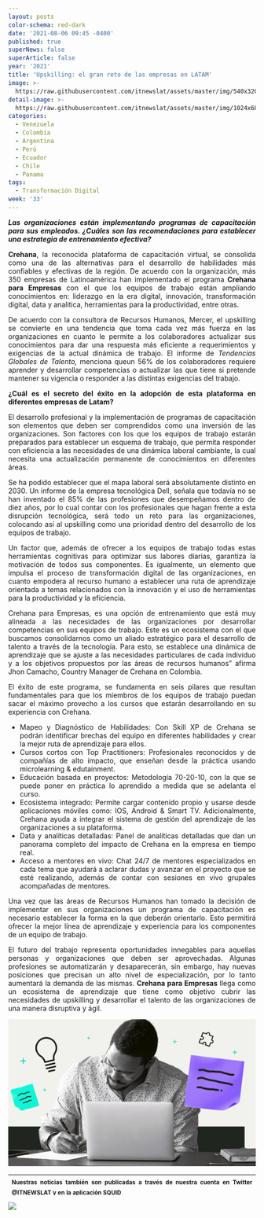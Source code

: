 ```yaml
---
layout: posts
color-schema: red-dark
date: '2021-08-06 09:45 -0400'
published: true
superNews: false
superArticle: false
year: '2021'
title: 'Upskilling: el gran reto de las empresas en LATAM'
image: >-
  https://raw.githubusercontent.com/itnewslat/assets/master/img/540x320/Upskilling-p.jpg
detail-image: >-
  https://raw.githubusercontent.com/itnewslat/assets/master/img/1024x680/Upskilling-g.jpg
categories:
  - Venezuela
  - Colombia
  - Argentina
  - Perú
  - Ecuador
  - Chile
  - Panama
tags:
  - Transformación Digital
week: '33'
---
```

<p style="text-align: justify;"><strong><em>Las organizaciones están implementando programas de capacitación para sus empleados. ¿Cuáles son las recomendaciones para establecer una estrategia de entrenamiento efectiva?</em></strong></p>
<p style="text-align: justify;"><strong>Crehana</strong>, la reconocida plataforma de capacitación virtual, se consolida como una de las alternativas para el desarrollo de habilidades más confiables y efectivas de la región. De acuerdo con la organización, más 350 empresas de Latinoamérica han implementado el programa <strong>Crehana para Empresas </strong>con el que los equipos de trabajo están ampliando conocimientos en: liderazgo en la era digital, innovación, transformación digital, data y analitica, herramientas para la productividad, entre otras.</p>
<p style="text-align: justify;">De acuerdo con la consultora de Recursos Humanos, Mercer, el upskilling se convierte en una tendencia que toma cada vez más fuerza en las organizaciones en cuanto le permite a los colaboradores actualizar sus conocimientos para dar una respuesta más eficiente a requerimientos y exigencias de la actual dinámica de trabajo. El informe de <em>Tendencias Globales de Talento, </em>menciona queun 56% de los colaboradores requiere aprender y desarrollar competencias o actualizar las que tiene si pretende mantener su vigencia o responder a las distintas exigencias del trabajo.</p>
<p style="text-align: justify;"><strong>¿Cuál es el secreto del éxito en la adopción de esta plataforma en diferentes empresas de Latam?</strong></p>
<p style="text-align: justify;">El desarrollo profesional y la implementación de programas de capacitación son elementos que deben ser comprendidos como una inversión de las organizaciones. Son factores con los que los equipos de trabajo estarán preparados para establecer un esquema de trabajo, que permita responder con eficiencia a las necesidades de una dinámica laboral cambiante, la cual necesita una actualización permanente de conocimientos en diferentes áreas.</p>
<p style="text-align: justify;">Se ha podido establecer que el mapa laboral será absolutamente distinto en 2030. Un informe de la empresa tecnológica Dell, señala que todavía no se han inventado el 85% de las profesiones que desempeñamos dentro de diez años, por lo cual contar con los profesionales que hagan frente a esta disrupción tecnológica, será todo un reto para las organizaciones, colocando así al upskilling como una prioridad dentro del desarrollo de los equipos de trabajo.</p>
<p style="text-align: justify;">Un factor que, además de ofrecer a los equipos de trabajo todas estas herramientas cognitivas para optimizar sus labores diarias, garantiza la motivación de todos sus componentes. Es igualmente, un elemento que impulsa el proceso de transformación digital de las organizaciones, en cuanto empodera al recurso humano a establecer una ruta de aprendizaje orientada a temas relacionados con la innovación y el uso de herramientas para la productividad y la eficiencia.</p>
<p style="text-align: justify;">Crehana para Empresas, es una opción de entrenamiento que está muy alineada a las necesidades de las organizaciones por desarrollar competencias en sus equipos de trabajo. Este es un ecosistema con el que buscamos consolidarnos como un aliado estratégico para el desarrollo de talento a través de la tecnología. Para esto, se establece una dinámica de aprendizaje que se ajuste a las necesidades particulares de cada individuo y a los objetivos propuestos por las áreas de recursos humanos” afirma Jhon Camacho, Country Manager de Crehana en Colombia.</p>
<p style="text-align: justify;">El éxito de este programa, se fundamenta en seis pilares que resultan fundamentales para que los miembros de los equipos de trabajo puedan sacar el máximo provecho a los cursos que estarán desarrollando en su experiencia con Crehana.</p>

<ul style="list-style-type: disc; text-align: justify;">
	<li>Mapeo y Diagnóstico de Habilidades: Con Skill XP de Crehana se podrán identificar brechas del equipo en diferentes habilidades y crear la mejor ruta de aprendizaje para ellos.</li>
	<li>Cursos cortos con Top Practitioners: Profesionales reconocidos y de compañías de alto impacto, que enseñan desde la práctica usando microlearning &amp; edutainment.</li>
	<li>Educación basada en proyectos: Metodología 70-20-10, con la que se puede poner en práctica lo aprendido a medida que se adelanta el curso.</li>
	<li>Ecosistema integrado: Permite cargar contenido propio y usarse desde aplicaciones móviles como: IOS, Android &amp; Smart TV. Adicionalmente, Crehana ayuda a integrar el sistema de gestión del aprendizaje de las organizaciones a su plataforma.</li>
	<li>Data y analíticas detalladas: Panel de analíticas detalladas que dan un panorama completo del impacto de Crehana en la empresa en tiempo real.</li>
	<li>Acceso a mentores en vivo: Chat 24/7 de mentores especializados en cada tema que ayudará a aclarar dudas y avanzar en el proyecto que se esté realizando, además de contar con sesiones en vivo grupales acompañadas de mentores.</li>
</ul>
<p style="text-align: justify;">Una vez que las áreas de Recursos Humanos han tomado la decisión de implementar en sus organizaciones un programa de capacitación es necesario establecer la forma en la que deberán orientarlo. Esto permitirá ofrecer la mejor línea de aprendizaje y experiencia para los componentes de un equipo de trabajo.</p>
<p style="text-align: justify;">El futuro del trabajo representa oportunidades innegables para aquellas personas y organizaciones que deben ser aprovechadas. Algunas profesiones se automatizarán y desaparecerán, sin embargo, hay nuevas posiciones que precisan un alto nivel de especialización, por lo tanto aumentará la demanda de las mismas. <strong>Crehana para Empresas</strong> llega como un ecosistema de aprendizaje que tiene como objetivo cubrir las necesidades de upskilling y desarrollar el talento de las organizaciones de una manera disruptiva y ágil.</p>

![](https://raw.githubusercontent.com/itnewslat/assets/master/img/540x320/Upskilling-p.jpg)

<table style="height: 42px;" width="569">
<tbody>
<tr>
<td style="text-align: justify;"><sub><strong>Nuestras noticias también son publicadas a través de nuestra cuenta en Twitter <a href="https://twitter.com/itnewslat?lang=es">@ITNEWSLAT</a> y en la aplicación <a href="https://squidapp.co/en/">SQUID</a></strong></sub></td>
</tr>
</tbody>
</table>

<img src="https://tracker.metricool.com/c3po.jpg?hash=56f88a41e39ab42c063cc51676587a04"/>
